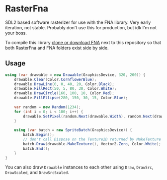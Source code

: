 # RasterFna

SDL2 based software rasterizer for use with the FNA library. Very early iteration, not stable. Probably don't use this for production, but idk I'm not your boss.

To compile this library [clone or download FNA](https://github.com/FNA-XNA/FNA/wiki/1:-Download-and-Update-FNA) next to this repository so that both RasterFna and FNA folders exist side by side.  

## Usage

```csharp
using (var drawable = new Drawable(GraphicsDevice, 320, 200)) {
    drawable.Clear(Color.CornflowerBlue);
    drawable.DrawLine(0, 0, 40, 20, Color.Black);
    drawable.FillRect(50, 5, 80, 30, Color.White);
    drawable.DrawCircle(160, 100, 10, Color.Red);
    drawable.FillEllipse(280, 150, 30, 15, Color.Blue);
    
    var random = new Random(1234);
    for (int i = 0; i < 100; i++) {
        drawable.SetPixel(random.Next(drawable.Width), random.Next(drawable.Height), Color.Green);
    }
    
    using (var batch = new SpriteBatch(GraphicsDevice)) {
        batch.Begin();
        // don't call Dispose on the Texture2D returned by MakeTexture
        batch.Draw(drawable.MakeTexture(), Vector2.Zero, Color.White);
        batch.End();
    }
}
```

You can also draw `Drawable` instances to each other using `Draw`, `DrawSrc`, `DrawScaled`, and `DrawSrcScaled`.